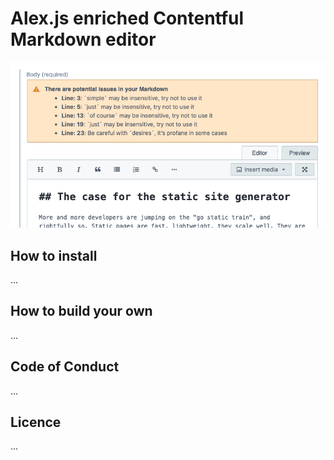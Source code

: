 # Alex.js enriched Contentful Markdown editor

![Contentful Markdown editor with Alex.js validation](./screenshot.png)

## How to install

...

## How to build your own

...

## Code of Conduct

...

## Licence

...
